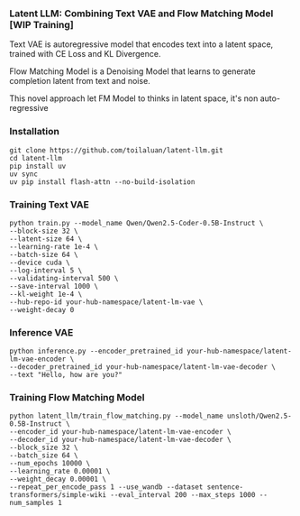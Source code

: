 ### Latent LLM: Combining Text VAE and Flow Matching Model [WIP Training]

Text VAE is autoregressive model that encodes text into a latent space, trained with CE Loss and KL Divergence.

Flow Matching Model is a Denoising Model that learns to generate completion latent from text and noise.

This novel approach let FM Model to thinks in latent space, it's non auto-regressive


### Installation

```
git clone https://github.com/toilaluan/latent-llm.git
cd latent-llm
pip install uv
uv sync
uv pip install flash-attn --no-build-isolation
```

### Training Text VAE

```
python train.py --model_name Qwen/Qwen2.5-Coder-0.5B-Instruct \
--block-size 32 \
--latent-size 64 \
--learning-rate 1e-4 \
--batch-size 64 \
--device cuda \
--log-interval 5 \
--validating-interval 500 \
--save-interval 1000 \
--kl-weight 1e-4 \
--hub-repo-id your-hub-namespace/latent-lm-vae \
--weight-decay 0
```

### Inference VAE

```
python inference.py --encoder_pretrained_id your-hub-namespace/latent-lm-vae-encoder \
--decoder_pretrained_id your-hub-namespace/latent-lm-vae-decoder \
--text "Hello, how are you?"
```

### Training Flow Matching Model

```
python latent_llm/train_flow_matching.py --model_name unsloth/Qwen2.5-0.5B-Instruct \
--encoder_id your-hub-namespace/latent-lm-vae-encoder \
--decoder_id your-hub-namespace/latent-lm-vae-decoder \
--block_size 32 \
--batch_size 64 \
--num_epochs 10000 \
--learning_rate 0.00001 \
--weight_decay 0.00001 \
--repeat_per_encode_pass 1 --use_wandb --dataset sentence-transformers/simple-wiki --eval_interval 200 --max_steps 1000 --num_samples 1
```




